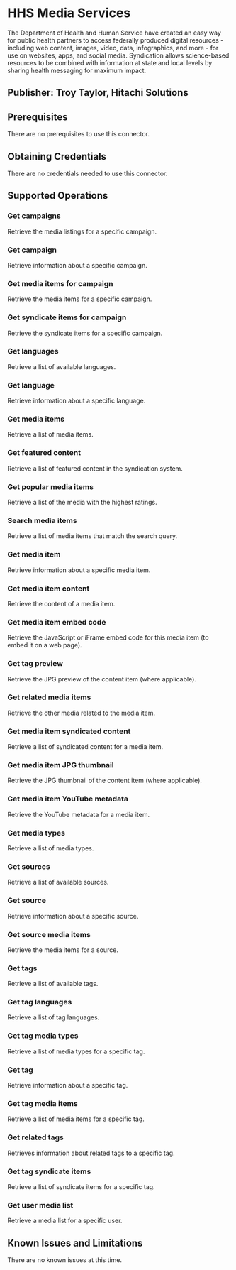 # HHS Media Services
The Department of Health and Human Service have created an easy way for public health partners to access federally produced digital resources - including web content, images, video, data, infographics, and more - for use on websites, apps, and social media. Syndication allows science-based resources to be combined with information at state and local levels by sharing health messaging for maximum impact.

## Publisher: Troy Taylor, Hitachi Solutions

## Prerequisites
There are no prerequisites to use this connector.

## Obtaining Credentials
There are no credentials needed to use this connector.

## Supported Operations
### Get campaigns
Retrieve the media listings for a specific campaign.
### Get campaign
Retrieve information about a specific campaign.
### Get media items for campaign
Retrieve the media items for a specific campaign.
### Get syndicate items for campaign
Retrieve the syndicate items for a specific campaign.
### Get languages
Retrieve a list of available languages.
### Get language
Retrieve information about a specific language.
### Get media items
Retrieve a list of media items.
### Get featured content
Retrieve a list of featured content in the syndication system.
### Get popular media items
Retrieve a list of the media with the highest ratings.
### Search media items
Retrieve a list of media items that match the search query.
### Get media item
Retrieve information about a specific media item.
### Get media item content
Retrieve the content of a media item.
### Get media item embed code
Retrieve the JavaScript or iFrame embed code for this media item (to embed it on a web page).
### Get tag preview
Retrieve the JPG preview of the content item (where applicable).
### Get related media items
Retrieve the other media related to the media item.
### Get media item syndicated content
Retrieve a list of syndicated content for a media item.
### Get media item JPG thumbnail
Retrieve the JPG thumbnail of the content item (where applicable).
### Get media item YouTube metadata
Retrieve the YouTube metadata for a media item.
### Get media types
Retrieve a list of media types.
### Get sources
Retrieve a list of available sources.
### Get source
Retrieve information about a specific source.
### Get source media items
Retrieve the media items for a source.
### Get tags
Retrieve a list of available tags.
### Get tag languages
Retrieve a list of tag languages.
### Get tag media types
Retrieve a list of media types for a specific tag.
### Get tag
Retrieve information about a specific tag.
### Get tag media items
Retrieve a list of media items for a specific tag.
### Get related tags
Retrieves information about related tags to a specific tag.
### Get tag syndicate items
Retrieve a list of syndicate items for a specific tag.
### Get user media list
Retrieve a media list for a specific user.

## Known Issues and Limitations
There are no known issues at this time.
